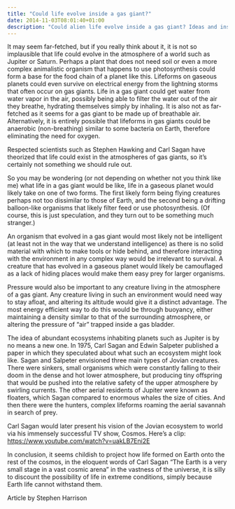 ```yaml
---
title: "Could life evolve inside a gas giant?"
date: 2014-11-03T08:01:40+01:00
description: "Could alien life evolve inside a gas giant? Ideas and inspiration for science fiction writers."
---
```


<p>It may seem far-fetched, but if you really think about it, it is not so implausible that life could evolve in&nbsp;the atmosphere of a world such as Jupiter or Saturn. Perhaps a plant that does not need soil or even a more complex animalistic organism that happens to use photosynthesis could form a base for the food chain of a planet like this. Lifeforms on gaseous planets could even survive on electrical energy from the lightning storms that often occur on gas giants. Life in a gas giant could get water from water vapor in the air, possibly being able to filter the water out of the air they breathe, hydrating themselves simply by inhaling. It is also not as far-fetched as it seems for a gas giant to be made up of breathable air. Alternatively, it is entirely possible that lifeforms in gas giants could be anaerobic (non-breathing) similar to some bacteria on Earth, therefore eliminating the need for oxygen.</p>
<p>Respected scientists such as Stephen Hawking and Carl Sagan have theorized&nbsp;that life could exist in the atmospheres of gas giants, so it&rsquo;s certainly not something we should rule out.</p>
<p>So you may be wondering (or not depending on whether not you think like me) what life in a gas giant would be like, life in a gaseous planet would likely take on one of two forms. The first likely form being flying creatures perhaps not too dissimilar to those of Earth,&nbsp;and the second being a drifting balloon-like organisms that likely filter feed or use photosynthesis. (Of course, this is just speculation, and they turn out to be something much stranger.)</p>
<p>An organism that evolved in a gas giant would most likely not be intelligent (at least not in the way that we understand intelligence) as there is no solid material with which to make tools or hide behind, and therefore interacting with the environment&nbsp;in any complex way would be irrelevant to survival. A creature that has evolved in a gaseous planet would likely be camouflaged as a lack of hiding places would make them easy prey for larger organisms.</p>
<p>Pressure would also be important to any creature living in the atmosphere of a gas giant. Any&nbsp;creature living in such an environment would need way to stay afloat, and altering its altitude would give it a distinct advantage. The most energy efficient way to do this would be through buoyancy, either maintaining a density similar to that of the surrounding atmosphere, or altering the pressure of &ldquo;air&rdquo; trapped inside a gas bladder.</p>
<p>The idea of abundant ecosystems inhabiting planets such as Jupiter is by no means a new one. In 1975, Carl Sagan and Edwin Salpeter published a paper in which they speculated about what such an ecosystem might look like.&nbsp;Sagan and Salpeter envisioned three main types of Jovian creatures. There were sinkers, small organisms which were constantly falling to their doom in the dense and hot lower atmosphere, but producing tiny offspring that would be pushed into the relative safety of the upper atmosphere by swirling currents. The other aerial residents of Jupiter were known as floaters, which Sagan compared to enormous whales the size of cities. And then there were the hunters, complex lifeforms roaming&nbsp;the aerial savannah in search of prey.</p>
<p>Carl Sagan would later present his vision of the Jovian ecosystem to world via his immensely successful TV show, Cosmos. Here&rsquo;s a clip:<br />
<a href="https://www.youtube.com/watch?v=uakLB7Eni2E">https://www.youtube.com/watch?v=uakLB7Eni2E</a>
</p>
<p>In conclusion, it seems childish to project how life formed on Earth onto the rest of the cosmos, in the eloquent words of Carl Sagan &ldquo;The Earth is a very small stage in a vast cosmic arena&rdquo; in the vastness of the universe, it is silly to discount the possibility of life in extreme conditions, simply because Earth life cannot withstand them.</p>
 
 Article by Stephen Harrison